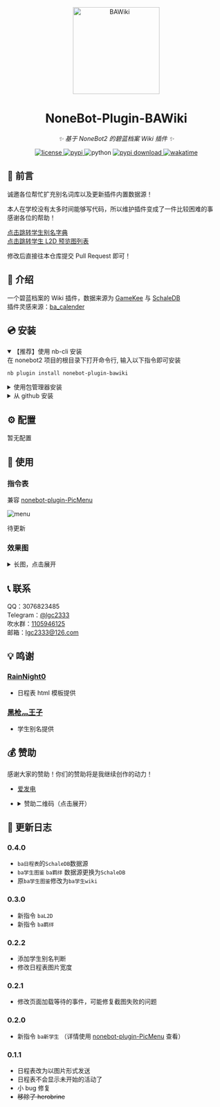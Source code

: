 <!-- markdownlint-disable MD033 MD036 MD041 -->

<div align="center">
  <a href="https://v2.nonebot.dev/store"><img src="https://raw.githubusercontent.com/lgc2333/nonebot-plugin-bawiki/master/readme/nonebot-plugin-bawiki.png" width="200" height="200" alt="BAWiki"></a>
</div>

<div align="center">

# NoneBot-Plugin-BAWiki

_✨ 基于 NoneBot2 的碧蓝档案 Wiki 插件 ✨_

<a href="./LICENSE">
    <img src="https://img.shields.io/github/license/lgc2333/nonebot-plugin-bawiki.svg" alt="license">
</a>
<a href="https://pypi.python.org/pypi/nonebot-plugin-bawiki">
    <img src="https://img.shields.io/pypi/v/nonebot-plugin-bawiki.svg" alt="pypi">
</a>
<img src="https://img.shields.io/badge/python-3.8+-blue.svg" alt="python">
<a href="https://pypi.python.org/pypi/nonebot-plugin-bawiki">
    <img src="https://img.shields.io/pypi/dm/nonebot-plugin-bawiki" alt="pypi download">
</a>
<a href="https://wakatime.com/badge/user/b61b0f9a-f40b-4c82-bc51-0a75c67bfccf/project/371bbbba-9dba-4e40-883c-72b688876575">
    <img src="https://wakatime.com/badge/user/b61b0f9a-f40b-4c82-bc51-0a75c67bfccf/project/371bbbba-9dba-4e40-883c-72b688876575.svg" alt="wakatime">
</a>

</div>

## 💬 前言

诚邀各位帮忙扩充别名词库以及更新插件内置数据源！

本人在学校没有太多时间能够写代码，所以维护插件变成了一件比较困难的事  
感谢各位的帮助！

[点击跳转学生别名字典](https://github.com/lgc2333/nonebot-plugin-bawiki/blob/master/nonebot_plugin_bawiki/const.py#L1)  
[点击跳转学生 L2D 预览图列表](https://github.com/lgc2333/nonebot-plugin-bawiki/blob/master/nonebot_plugin_bawiki/const.py#L125)

修改后直接往本仓库提交 Pull Request 即可！

## 📖 介绍

一个碧蓝档案的 Wiki 插件，数据来源为 [GameKee](https://ba.gamekee.com/) 与 [SchaleDB](https://lonqie.github.io/SchaleDB/)  
插件灵感来源：[ba_calender](https://f.xiaolz.cn/forum.php?mod=viewthread&tid=145)

## 💿 安装

<details open>
<summary>【推荐】使用 nb-cli 安装</summary>
在 nonebot2 项目的根目录下打开命令行, 输入以下指令即可安装

    nb plugin install nonebot-plugin-bawiki

</details>

<details>
<summary>使用包管理器安装</summary>
在 nonebot2 项目的插件目录下, 打开命令行, 根据你使用的包管理器, 输入相应的安装命令

<details>
<summary>pip</summary>

    pip install nonebot-plugin-bawiki

</details>
<details>
<summary>pdm</summary>

    pdm add nonebot-plugin-bawiki

</details>
<details>
<summary>poetry</summary>

    poetry add nonebot-plugin-bawiki

</details>
<details>
<summary>conda</summary>

    conda install nonebot-plugin-bawiki

</details>

打开 nonebot2 项目的 `bot.py` 文件, 在其中写入

    nonebot.load_plugin('nonebot_plugin_bawiki')

</details>

<details>
<summary>从 github 安装</summary>
在 nonebot2 项目的插件目录下, 打开命令行, 输入以下命令克隆此储存库

    git clone https://github.com/lgc2333/nonebot-plugin-bawiki.git

打开 nonebot2 项目的 `bot.py` 文件, 在其中写入

    nonebot.load_plugin('src.plugins.nonebot_plugin_bawiki')

</details>

## ⚙️ 配置

暂无配置

<!--
在 nonebot2 项目的`.env`文件中添加下表中的必填配置

| 配置项 | 必填 | 默认值 | 说明 |
|:-----:|:----:|:----:|:----:|
| 配置项1 | 是 | 无 | 配置说明 |
| 配置项2 | 否 | 无 | 配置说明 |
-->

## 🎉 使用

### 指令表

兼容 [nonebot-plugin-PicMenu](https://github.com/hamo-reid/nonebot_plugin_PicMenu)

![menu](https://raw.githubusercontent.com/lgc2333/nonebot-plugin-bawiki/master/readme/menu.png)

待更新

### 效果图

<details>
<summary>长图，点击展开</summary>

![example](https://raw.githubusercontent.com/lgc2333/nonebot-plugin-bawiki/master/readme/example.png)  
![example2](https://raw.githubusercontent.com/lgc2333/nonebot-plugin-bawiki/master/readme/example2.png)

</details>

## 📞 联系

QQ：3076823485  
Telegram：[@lgc2333](https://t.me/lgc2333)  
吹水群：[1105946125](https://jq.qq.com/?_wv=1027&k=Z3n1MpEp)  
邮箱：<lgc2333@126.com>

## 💡 鸣谢

### [RainNight0](https://github.com/RainNight0)

- 日程表 html 模板提供

### [黑枪灬王子](mailto:1109024495@qq.com)

- 学生别名提供

## 💰 赞助

感谢大家的赞助！你们的赞助将是我继续创作的动力！

- [爱发电](https://afdian.net/@lgc2333)
- <details>
    <summary>赞助二维码（点击展开）</summary>

  ![讨饭](https://raw.githubusercontent.com/lgc2333/ShigureBotMenu/master/src/imgs/sponsor.png)

  </details>

## 📝 更新日志

### 0.4.0

- `ba日程表`的`SchaleDB`数据源
- `ba学生图鉴` `ba羁绊` 数据源更换为`SchaleDB`
- 原`ba学生图鉴`修改为`ba学生wiki`

### 0.3.0

- 新指令 `baL2D`
- 新指令 `ba羁绊`

### 0.2.2

- 添加学生别名判断
- 修改日程表图片宽度

### 0.2.1

- 修改页面加载等待的事件，可能修复截图失败的问题

### 0.2.0

- 新指令 `ba新学生` （详情使用 [nonebot-plugin-PicMenu](https://github.com/hamo-reid/nonebot_plugin_PicMenu) 查看）

### 0.1.1

- 日程表改为以图片形式发送
- 日程表不会显示未开始的活动了
- 小 bug 修复
- ~~移除了 herobrine~~

